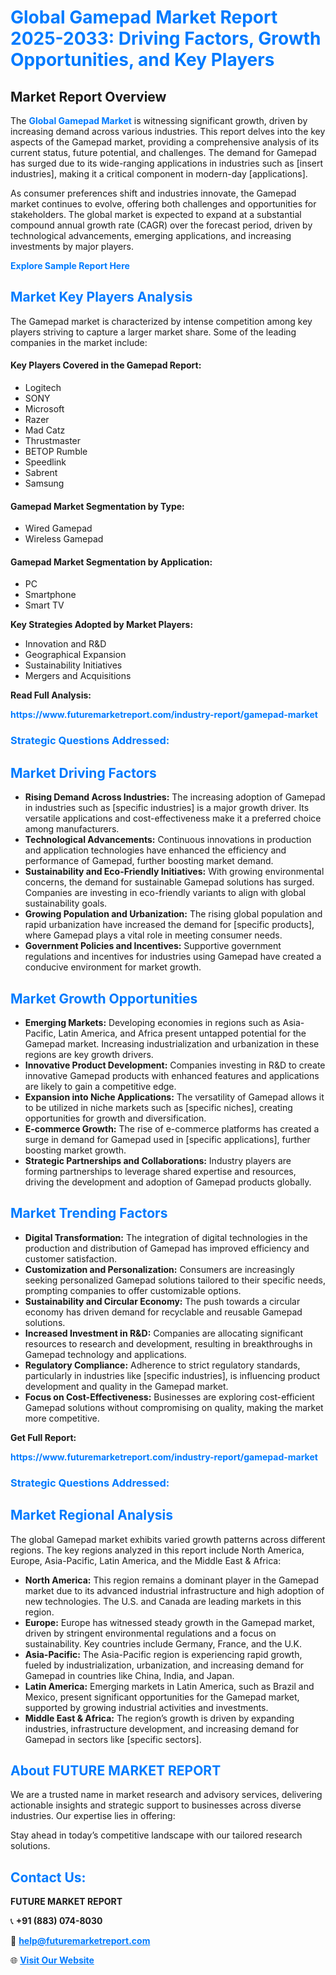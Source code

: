 <h1 style="color: #007BFF;">Global Gamepad Market Report 2025-2033: Driving Factors, Growth Opportunities, and Key Players</h1>

<section id="overview">
<h2>Market Report Overview</h2>
<p>The <a href="https://www.futuremarketreport.com/industry-report/gamepad-market" style="color: #007BFF; text-decoration: none;"><strong>Global Gamepad Market</strong></a> is witnessing significant growth, driven by increasing demand across various industries. This report delves into the key aspects of the Gamepad market, providing a comprehensive analysis of its current status, future potential, and challenges. The demand for Gamepad has surged due to its wide-ranging applications in industries such as [insert industries], making it a critical component in modern-day [applications].</p>
<p>As consumer preferences shift and industries innovate, the Gamepad market continues to evolve, offering both challenges and opportunities for stakeholders. The global market is expected to expand at a substantial compound annual growth rate (CAGR) over the forecast period, driven by technological advancements, emerging applications, and increasing investments by major players.</p>
</section>

<section id="overview">
<p><a href="https://www.futuremarketreport.com/request-sample/reportId=27288" style="color: #007BFF; text-decoration: none;"><strong>Explore Sample Report Here</strong></a></p>
</section>

<section id="key-players">
<h2 style="color: #007BFF;">Market Key Players Analysis</h2>
<p>The Gamepad market is characterized by intense competition among key players striving to capture a larger market share. Some of the leading companies in the market include:</p>
<h4>Key Players Covered in the Gamepad Report:</h4>
<ul><li>Logitech</li><li>SONY</li><li>Microsoft</li><li>Razer</li><li>Mad Catz</li><li>Thrustmaster</li><li>BETOP Rumble</li><li>Speedlink</li><li>Sabrent</li><li>Samsung</li></ul>
<h4>Gamepad Market Segmentation by Type:</h4>
<ul><li>Wired Gamepad</li><li>Wireless Gamepad</li></ul>

<h4>Gamepad Market Segmentation by Application:</h4>
<ul><li>PC</li><li>Smartphone</li><li>Smart TV</li></ul>
<p><strong>Key Strategies Adopted by Market Players:</strong></p>
<ul>
<li>Innovation and R&D</li>
<li>Geographical Expansion</li>
<li>Sustainability Initiatives</li>
<li>Mergers and Acquisitions</li>
</ul>
</section>

<section>
<p><strong>Read Full Analysis: </strong></p><a href="https://www.futuremarketreport.com/industry-report/gamepad-market" style="color: #007BFF; text-decoration: none;"><strong>https://www.futuremarketreport.com/industry-report/gamepad-market</strong></a>
<h3 style="color: #007BFF;">Strategic Questions Addressed:</h3>
</section>

<section id="driving-factors">
<h2 style="color: #007BFF;">Market Driving Factors</h2>
<ul>
<li><strong>Rising Demand Across Industries:</strong> The increasing adoption of Gamepad in industries such as [specific industries] is a major growth driver. Its versatile applications and cost-effectiveness make it a preferred choice among manufacturers.</li>
<li><strong>Technological Advancements:</strong> Continuous innovations in production and application technologies have enhanced the efficiency and performance of Gamepad, further boosting market demand.</li>
<li><strong>Sustainability and Eco-Friendly Initiatives:</strong> With growing environmental concerns, the demand for sustainable Gamepad solutions has surged. Companies are investing in eco-friendly variants to align with global sustainability goals.</li>
<li><strong>Growing Population and Urbanization:</strong> The rising global population and rapid urbanization have increased the demand for [specific products], where Gamepad plays a vital role in meeting consumer needs.</li>
<li><strong>Government Policies and Incentives:</strong> Supportive government regulations and incentives for industries using Gamepad have created a conducive environment for market growth.</li>
</ul>
</section>

<section id="growth-opportunities">
<h2 style="color: #007BFF;">Market Growth Opportunities</h2>
<ul>
<li><strong>Emerging Markets:</strong> Developing economies in regions such as Asia-Pacific, Latin America, and Africa present untapped potential for the Gamepad market. Increasing industrialization and urbanization in these regions are key growth drivers.</li>
<li><strong>Innovative Product Development:</strong> Companies investing in R&D to create innovative Gamepad products with enhanced features and applications are likely to gain a competitive edge.</li>
<li><strong>Expansion into Niche Applications:</strong> The versatility of Gamepad allows it to be utilized in niche markets such as [specific niches], creating opportunities for growth and diversification.</li>
<li><strong>E-commerce Growth:</strong> The rise of e-commerce platforms has created a surge in demand for Gamepad used in [specific applications], further boosting market growth.</li>
<li><strong>Strategic Partnerships and Collaborations:</strong> Industry players are forming partnerships to leverage shared expertise and resources, driving the development and adoption of Gamepad products globally.</li>
</ul>
</section>

<section id="trending-factors">
<h2 style="color: #007BFF;">Market Trending Factors</h2>
<ul>
<li><strong>Digital Transformation:</strong> The integration of digital technologies in the production and distribution of Gamepad has improved efficiency and customer satisfaction.</li>
<li><strong>Customization and Personalization:</strong> Consumers are increasingly seeking personalized Gamepad solutions tailored to their specific needs, prompting companies to offer customizable options.</li>
<li><strong>Sustainability and Circular Economy:</strong> The push towards a circular economy has driven demand for recyclable and reusable Gamepad solutions.</li>
<li><strong>Increased Investment in R&D:</strong> Companies are allocating significant resources to research and development, resulting in breakthroughs in Gamepad technology and applications.</li>
<li><strong>Regulatory Compliance:</strong> Adherence to strict regulatory standards, particularly in industries like [specific industries], is influencing product development and quality in the Gamepad market.</li>
<li><strong>Focus on Cost-Effectiveness:</strong> Businesses are exploring cost-efficient Gamepad solutions without compromising on quality, making the market more competitive.</li>
</ul>
</section>

<section>
<p><strong>Get Full Report: </strong></p><a href="https://www.futuremarketreport.com/industry-report/gamepad-market" style="color: #007BFF; text-decoration: none;"><strong>https://www.futuremarketreport.com/industry-report/gamepad-market</strong></a>
<h3 style="color: #007BFF;">Strategic Questions Addressed:</h3>
</section>


<section id="regional-analysis">
<h2 style="color: #007BFF;">Market Regional Analysis</h2>
<p>The global Gamepad market exhibits varied growth patterns across different regions. The key regions analyzed in this report include North America, Europe, Asia-Pacific, Latin America, and the Middle East & Africa:</p>
<ul>
<li><strong>North America:</strong> This region remains a dominant player in the Gamepad market due to its advanced industrial infrastructure and high adoption of new technologies. The U.S. and Canada are leading markets in this region.</li>
<li><strong>Europe:</strong> Europe has witnessed steady growth in the Gamepad market, driven by stringent environmental regulations and a focus on sustainability. Key countries include Germany, France, and the U.K.</li>
<li><strong>Asia-Pacific:</strong> The Asia-Pacific region is experiencing rapid growth, fueled by industrialization, urbanization, and increasing demand for Gamepad in countries like China, India, and Japan.</li>
<li><strong>Latin America:</strong> Emerging markets in Latin America, such as Brazil and Mexico, present significant opportunities for the Gamepad market, supported by growing industrial activities and investments.</li>
<li><strong>Middle East & Africa:</strong> The region’s growth is driven by expanding industries, infrastructure development, and increasing demand for Gamepad in sectors like [specific sectors].</li>
</ul>
</section>

<footer>
<h2 style="color: #007BFF;">About FUTURE MARKET REPORT</h2>
<p>We are a trusted name in market research and advisory services, delivering actionable insights and strategic support to businesses across diverse industries. Our expertise lies in offering:</p>

<p>Stay ahead in today’s competitive landscape with our tailored research solutions.</p>

<h2 style="color: #007BFF;">Contact Us:</h2>
<p><strong>FUTURE MARKET REPORT</strong></p>
<p>📞 <strong>+91 (883) 074-8030</strong></p>
<p>📧 <strong><a href="mailto:help@futuremarketreport.com" style="color: #007BFF;">help@futuremarketreport.com</a></strong></p>
<p>🌐 <strong><a href="https://www.futuremarketreport.com/" style="color: #007BFF;">Visit Our Website</a></strong></p>
</footer>